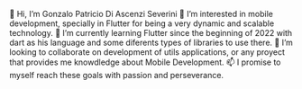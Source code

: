 👋 Hi, I’m Gonzalo Patricio Di Ascenzi Severini
👀 I’m interested in mobile development, specially in Flutter for being a very dynamic and scalable technology.
🌱 I’m currently learning Flutter since the beginning of 2022 with dart as his language and some diferents types of libraries to use there.
💞️ I’m looking to collaborate on development of utils applications, or any proyect that provides me knowdledge about Mobile Development.
📫 I promise to myself reach these goals with passion and perseverance.

<!---
DIASG009/DIASG009 is a ✨ special ✨ repository because its `README.md` (this file) appears on your GitHub profile.
You can click the Preview link to take a look at your changes.
--->
